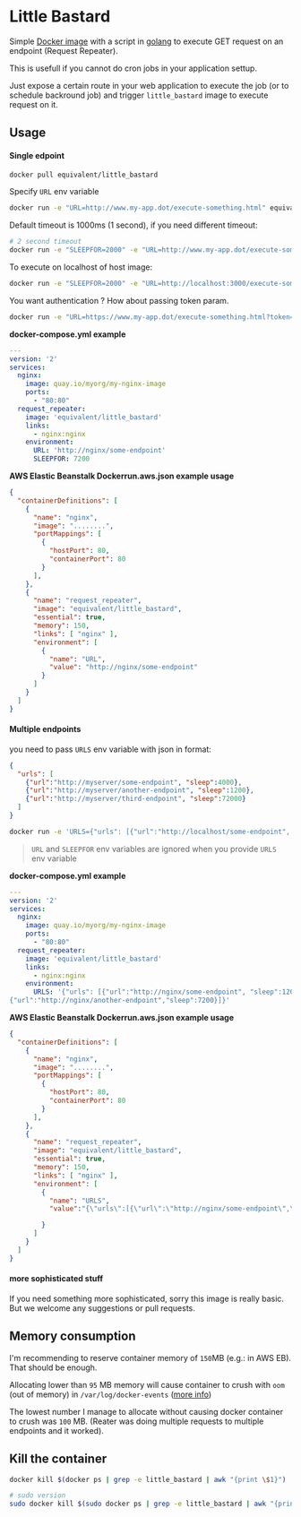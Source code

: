 # Little Bastard

Simple [Docker image](https://hub.docker.com/r/equivalent/little_bastard/) with a script in [golang](https://golang.org/) to
execute GET request on an endpoint (Request Repeater).

This is usefull if you cannot do cron jobs in your application settup.

Just expose a certain route in your web application to execute the job
(or to schedule backround job) and trigger
`little_bastard` image to execute request on it.


## Usage

#### Single edpoint

```bash
docker pull equivalent/little_bastard
```


Specify `URL` env variable


```bash
docker run -e "URL=http://www.my-app.dot/execute-something.html" equivalent/little_bastard
```

Default timeout is 1000ms (1 second), if you need different timeout:

```bash
# 2 second timeout
docker run -e "SLEEPFOR=2000" -e "URL=http://www.my-app.dot/execute-something.html" equivalent/little_bastard
```

To execute on localhost of host image:

```bash
docker run -e "SLEEPFOR=2000" -e "URL=http://localhost:3000/execute-something.html" --net="host" equivalent/little_bastard
```


You want authentication ? How about passing token param.

```bash
docker run -e "URL=https://www.my-app.dot/execute-something.html?token=1234556" --net="host" equivalent/little_bastard
```


**docker-compose.yml example**

```yml
---
version: '2'
services:
  nginx:
    image: quay.io/myorg/my-nginx-image
    ports:
      - "80:80"
  request_repeater:
    image: 'equivalent/little_bastard'
    links:
      - nginx:nginx
    environment:
      URL: 'http://nginx/some-endpoint'
      SLEEPFOR: 7200

```


**AWS Elastic Beanstalk Dockerrun.aws.json example usage**

```json
{
  "containerDefinitions": [
    {
      "name": "nginx",
      "image": "........",
      "portMappings": [
        {
          "hostPort": 80,
          "containerPort": 80
        }
      ],
    },
    {
      "name": "request_repeater",
      "image": "equivalent/little_bastard",
      "essential": true,
      "memory": 150,
      "links": [ "nginx" ],
      "environment": [
        {
          "name": "URL",
          "value": "http://nginx/some-endpoint"
        }
      ]
    }
  ]
}
```

#### Multiple endpoints

you need to pass `URLS` env variable with json in format:

```json
{
  "urls": [
    {"url":"http://myserver/some-endpoint", "sleep":4000},
    {"url":"http://myserver/another-endpoint", "sleep":1200},
    {"url":"http://myserver/third-endpoint", "sleep":72000}
  ]
}
```

```bash
docker run -e 'URLS={"urls": [{"url":"http://localhost/some-endpoint", "sleep":1200}, {"url":"http://localhost/another-endpoint","sleep":3000}]}' --net="host" equivalent/little_bastard
```

> `URL` and `SLEEPFOR` env variables are ignored when you provide `URLS` env variable

**docker-compose.yml example**

```yml
---
version: '2'
services:
  nginx:
    image: quay.io/myorg/my-nginx-image
    ports:
      - "80:80"
  request_repeater:
    image: 'equivalent/little_bastard'
    links:
      - nginx:nginx
    environment:
      URLS: '{"urls": [{"url":"http://nginx/some-endpoint", "sleep":1200},
{"url":"http://nginx/another-endpoint","sleep":7200}]}'
```

**AWS Elastic Beanstalk Dockerrun.aws.json example usage**

```json
{
  "containerDefinitions": [
    {
      "name": "nginx",
      "image": "........",
      "portMappings": [
        {
          "hostPort": 80,
          "containerPort": 80
        }
      ],
    },
    {
      "name": "request_repeater",
      "image": "equivalent/little_bastard",
      "essential": true,
      "memory": 150,
      "links": [ "nginx" ],
      "environment": [
        {
          "name": "URLS",
          "value":"{\"urls\":[{\"url\":\"http://nginx/some-endpoint\",\"sleep\":1300},{\"url\":\"http://nginx/other-endpoint\",\"sleep\":1200000}]}"

        }
      ]
    }
  ]
}
```

#### more sophisticated stuff

If you need something more sophisticated, sorry this image is really basic. But we welcome any suggestions or pull requests.

## Memory consumption

I'm recommending to reserve container memory of `150`MB (e.g.: in AWS EB). That should be  enough.

Allocating lower than `95` MB memory will cause container to crush with `oom` (out of memory) in `/var/log/docker-events` ([more info](http://www.eq8.eu/blogs/25-common-aws-elastic-beanstalk-docker-issues-and-solutions))

The lowest number I manage to allocate without causing docker container to crush  was `100` MB. (Reater was doing multiple requests to multiple endpoints and it worked).

## Kill the container

```bash
docker kill $(docker ps | grep -e little_bastard | awk "{print \$1}")

# sudo version
sudo docker kill $(sudo docker ps | grep -e little_bastard | awk "{print \$1}")
```

